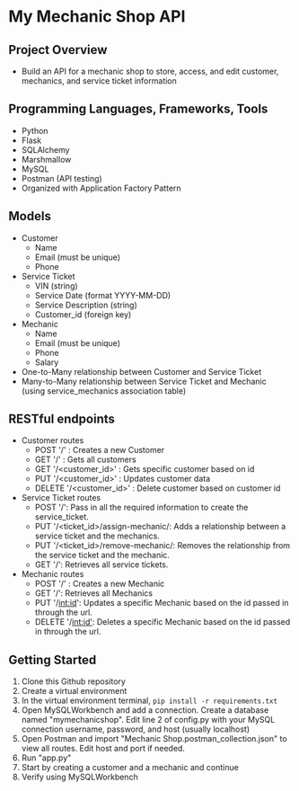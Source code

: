 # My Mechanic Shop API

## Project Overview
- Build an API for a mechanic shop to store, access, and edit customer, mechanics, and service ticket information

## Programming Languages, Frameworks, Tools
- Python
- Flask
- SQLAlchemy
- Marshmallow
- MySQL
- Postman (API testing)
- Organized with Application Factory Pattern

## Models
- Customer
    - Name
    - Email (must be unique)
    - Phone
- Service Ticket
    - VIN (string)
    - Service Date (format YYYY-MM-DD)
    - Service Description (string)
    - Customer_id (foreign key)
- Mechanic
    - Name
    - Email (must be unique)
    - Phone
    - Salary
- One-to-Many relationship between Customer and Service Ticket
- Many-to-Many relationship between Service Ticket and Mechanic (using service_mechanics association table)

## RESTful endpoints
- Customer routes
    - POST '/' : Creates a new Customer
    - GET '/' : Gets all customers
    - GET '/<customer_id>' : Gets specific customer based on id
    - PUT '/<customer_id>' : Updates customer data
    - DELETE '/<customer_id>' : Delete customer based on customer id
- Service Ticket routes
    - POST '/': Pass in all the required information to create the service_ticket.
    - PUT '/<ticket_id>/assign-mechanic/<mechanic-id>: Adds a relationship between a service ticket and the mechanics.
    - PUT '/<ticket_id>/remove-mechanic/<mechanic-id>: Removes the relationship from the service ticket and the mechanic.
    - GET '/': Retrieves all service tickets.
- Mechanic routes
    - POST '/' : Creates a new Mechanic
    - GET '/': Retrieves all Mechanics
    - PUT '/<int:id>':  Updates a specific Mechanic based on the id passed in through the url.
    - DELETE '/<int:id'>: Deletes a specific Mechanic based on the id passed in through the url.

## Getting Started
1. Clone this Github repository
2. Create a virtual environment
3. In the virtual environment terminal, `pip install -r requirements.txt`
4. Open MySQLWorkbench and add a connection. Create a database named "mymechanicshop". Edit line 2 of config.py with your MySQL connection username, password, and host (usually localhost)
5. Open Postman and import "Mechanic Shop.postman_collection.json" to view all routes. Edit host and port if needed.
6. Run "app.py"
7. Start by creating a customer and a mechanic and continue
8. Verify using MySQLWorkbench
